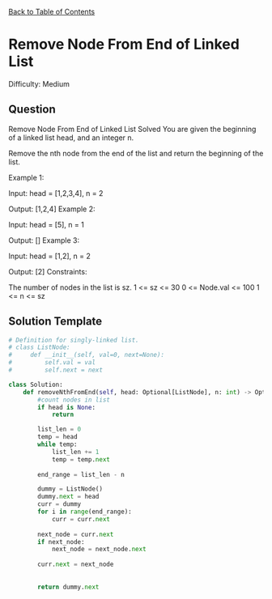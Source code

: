 [Back to Table of Contents](../README.md)

# Remove Node From End of Linked List
Difficulty: Medium

## Question
Remove Node From End of Linked List
Solved 
You are given the beginning of a linked list head, and an integer n.

Remove the nth node from the end of the list and return the beginning of the list.

Example 1:

Input: head = [1,2,3,4], n = 2

Output: [1,2,4]
Example 2:

Input: head = [5], n = 1

Output: []
Example 3:

Input: head = [1,2], n = 2

Output: [2]
Constraints:

The number of nodes in the list is sz.
1 <= sz <= 30
0 <= Node.val <= 100
1 <= n <= sz

## Solution Template
```python
# Definition for singly-linked list.
# class ListNode:
#     def __init__(self, val=0, next=None):
#         self.val = val
#         self.next = next

class Solution:
    def removeNthFromEnd(self, head: Optional[ListNode], n: int) -> Optional[ListNode]:
        #count nodes in list
        if head is None:
            return 

        list_len = 0
        temp = head
        while temp:
            list_len += 1
            temp = temp.next
        
        end_range = list_len - n 

        dummy = ListNode()
        dummy.next = head
        curr = dummy
        for i in range(end_range):
            curr = curr.next
        
        next_node = curr.next
        if next_node:
            next_node = next_node.next
        
        curr.next = next_node
        
        
        return dummy.next
        


        
        
```
